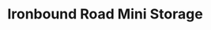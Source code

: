 ---
title: "Ironbound Road Mini Storage"
url: /williamsburg/ironbound-road-mini-storage-ironbound-road-13/
shop: Mieten
---